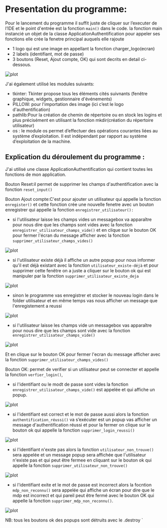 # Presentation du programme:

Pour le lancement du programme il suffit juste de cliquer sur l’executer de l’IDE et le point d'entrée est la fonction ```main()``` dans le code.
la fonction main instancié un objet de la classe ApplicationAuthentification pour appeler ses fonctions
elle crée la fenetre principal auquels elle rajoute
- 1 logo qui est une image en appellant la fonction charger_logo(ecran)
- 2 labels (identifiant, mot de passe)
- 3 boutons (Reset, Ajout compte, OK) qui sont decrits en detail ci-dessous.

![plot](../main/capture/capture.png)

J'ai également utilisé les modules suivants:
- tkinter: Tkinter propose tous les éléments cités suivnants (fenêtre graphique, widgets, gestionnaire d'événements)
- PILLOW: pour l'importation des image (ici c’est le logo d'authentification)
- pathlib:Pour la création de chemin de répertoire ou en stock les logins et plus précisément en utilisant la fonction mkdir(création du répertoire utilisateur)
- os : le module os permet d’effectuer des opérations courantes liées au système d’exploitation. Il est indépendant par rapport au système d’exploitation de la machine.

## Explication du déroulement du programme :
J'ai utilisé une classe ApplicationAuthentification qui contient toutes les fonctions de mon application.

Bouton Reset:il permet de supprimer les champs d'authentification avec la fonction ```reset_input()```

Bouton Ajout compte:C'est pour ajouter un utilisateur qui appelle la fonction ```enregister()``` et cette fonction crée une nouvelle fenetre avec un bouton enregistrer qui appelle la fonction ```enregistrer_utilisateur():```
- si l'utilisateur laisse les champs vides un messagebox va apparaître pour nous dire que les champs sont vides avec la fonction ``` enregistrer_utilisateur_champs_vide()``` et en clique sur le bouton OK pour fermer l'écran du message afficher avec la fonction  ```supprimer_utilisateur_champs_vides()```

![plot](../main/capture/enregistrer_utilisateur.png)

- si l'utilisateur existe déjà il affiche un autre popup pour nous informer qu'il est déjà existant avec la fonction ```utilisateur_existe-déjà``` et pour supprimer cette fenêtre on a juste a cliquer sur le bouton ok qui est manipuler par la fonction ```supprimer_utilisateur_existe_deja```


![plot](../main/capture/utilisateur_existe_déja.png)

- sinon le programme vas enregistrer et stocker le nouveau login dans le folder utilisateur  et en même temps vas nous afficher un message que l'enregistement a reussi


![plot](../main/capture/enregisitrer_avec_succès.png) 


- si l'utilisateur laisse les champs vide un messagebox vas apparaître pour nous dire que les champs sont vide avec la fonction 
``` enregistrer_utilisateur_champs_vide()```

![plot](../main/capture/champs_vide_enregistrement.png)

Et en clique sur le bouton OK pour fermer l'ecran du message afficher avec la fonction ``` supprimer_utilisateur_champs_vides() ```

Bouton OK: permet de verifier si un utilisateur peut se connecter et appelle la fonction ```verfier_login()```,
- si l'identifiant ou le modt de passe sont vides la fonction ```enregistrer_utilisateur_champs_vide()``` est appelée et qui affiche un popup.

 ![plot](../main/capture/champ_vide_OK.png) 
 
- si l'identifiant est correct et le mot de passe aussi alors la fonction ```authentification_réussi()``` va s’exécuter est un popup vas afficher un message d'authentification réussi et pour la fermer on clique sur le bouton ok qui appelle la fonction ```supprimer_login_reussi()```

![plot](../main/capture/authentification_reussi.png)

- si l'identifiant n'exste pas alors la fonction ```utilisateur_non_trouve()``` sera appelée et un message popup sera affichée que l'utilisateur n'existe pas et qui peut être fermee en cliquant sur le bouton ok qui appelle la fonction ```supprimer_utilisateur_non_trouve()```

 ![plot](../main/capture/utilisateur_existe_pas.png) 
 
- si l'identifiant exite  et le mot de passe est incorrect alors la focntion ```mdp_non_reconnu()``` sera appelée qui affiche un écran pour dire que le mdp est incorrect et qui pareil peut être fermé avec le bouton OK qui appelle la fonction ```supprimer_mdp_non_reconnu()```.


 ![plot](../main/capture/mdp_incorrect_ok.png) 


NB: tous les boutons ok des popups sont détruits avec le .destroy
`  




